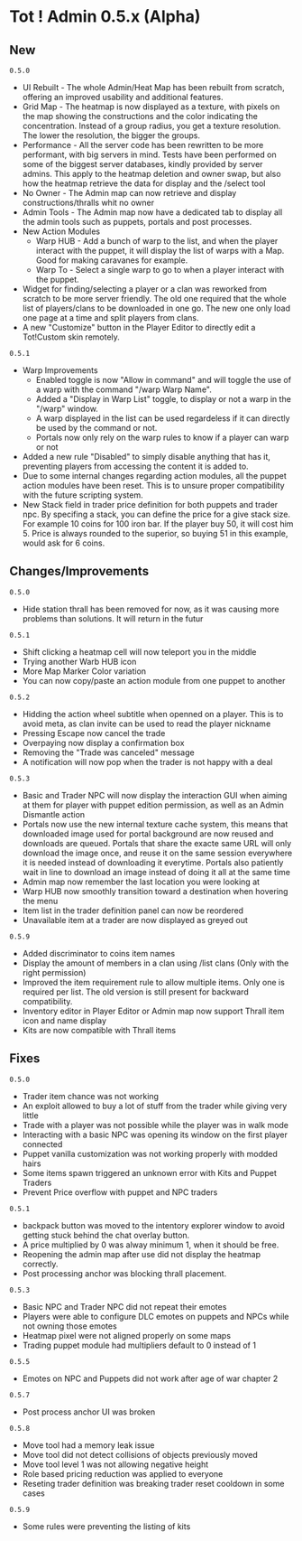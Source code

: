 # Tot ! Admin 0.5.x (Alpha)

## New
`0.5.0`
- UI Rebuilt - The whole Admin/Heat Map has been rebuilt from scratch, offering an improved usability and additional features.
- Grid Map - The heatmap is now displayed as a texture, with pixels on the map showing the constructions and the color indicating the concentration. Instead of a group radius, you get a texture resolution. The lower the resolution, the bigger the groups.
- Performance - All the server code has been rewritten to be more performant, with big servers in mind. Tests have been performed on some of the biggest server databases, kindly provided by server admins. This apply to the heatmap deletion and owner swap, but also how the heatmap retrieve the data for display and the /select tool
- No Owner - The Admin map can now retrieve and display constructions/thralls whit no owner
- Admin Tools - The Admin map now have a dedicated tab to display all the admin tools such as puppets, portals and post processes.
- New Action Modules
    - Warp HUB - Add a bunch of warp to the list, and when the player interact with the puppet, it will display the list of warps with a Map. Good for making caravanes for example.
    - Warp To - Select a single warp to go to when a player interact with the puppet.
- Widget for finding/selecting a player or a clan was reworked from scratch to be more server friendly. The old one required that the whole list of players/clans to be downloaded in one go. The new one only load one page at a time and split players from clans.
- A new "Customize" button in the Player Editor to directly edit a Tot!Custom skin remotely.

`0.5.1`
- Warp Improvements
    - Enabled toggle is now "Allow in command" and will toggle the use of a warp with the command "/warp Warp Name".
    - Added a "Display in Warp List" toggle, to display or not a warp in the "/warp" window.
    - A warp displayed in the list can be used regardeless if it can directly be used by the command or not.
    - Portals now only rely on the warp rules to know if a player can warp or not
- Added a new rule "Disabled" to simply disable anything that has it, preventing players from accessing the content it is added to.
- Due to some internal changes regarding action modules, all the puppet action modules have been reset. This is to unsure proper compatibility with the future scripting system.
- New Stack field in trader price definition for both puppets and trader npc. By specifing a stack, you can define the price for a give stack size. For example 10 coins for 100 iron bar. If the player buy 50, it will cost him 5. Price is always rounded to the superior, so buying 51 in this example, would ask for 6 coins.

## Changes/Improvements
`0.5.0`
- Hide station thrall has been removed for now, as it was causing more problems than solutions. It will return in the futur

`0.5.1`
- Shift clicking a heatmap cell will now teleport you in the middle
- Trying another Warb HUB icon
- More Map Marker Color variation
- You can now copy/paste an action module from one puppet to another

`0.5.2`
- Hidding the action wheel subtitle when openned on a player. This is to avoid meta, as clan invite can be used to read the player nickname
- Pressing Escape now cancel the trade
- Overpaying now display a confirmation box
- Removing the "Trade was canceled" message
- A notification will now pop when the trader is not happy with a deal

`0.5.3`
- Basic and Trader NPC will now display the interaction GUI when aiming at them for player with puppet edition permission, as well as an Admin Dismantle action
- Portals now use the new internal texture cache system, this means that downloaded image used for portal background are now reused and downloads are queued. Portals that share the exacte same URL will only download the image once, and reuse it on the same session everywhere it is needed instead of downloading it everytime. Portals also patiently wait in line to download an image instead of doing it all at the same time
- Admin map now remember the last location you were looking at
- Warp HUB now smoothly transition toward a destination when hovering the menu
- Item list in the trader definition panel can now be reordered
- Unavailable item at a trader are now displayed as greyed out

`0.5.9`
- Added discriminator to coins item names
- Display the amount of members in a clan using /list clans (Only with the right permission)
- Improved the item requirement rule to allow multiple items. Only one is required per list. The old version is still present for backward compatibility.
- Inventory editor in Player Editor or Admin map now support Thrall item icon and name display
- Kits are now compatible with Thrall items

## Fixes

`0.5.0`
- Trader item chance was not working
- An exploit allowed to buy a lot of stuff from the trader while giving very little
- Trade with a player was not possible while the player was in walk mode
- Interacting with a basic NPC was opening its window on the first player connected
- Puppet vanilla customization was not working properly with modded hairs
- Some items spawn triggered an unknown error with Kits and Puppet Traders
- Prevent Price overflow with puppet and NPC traders

`0.5.1`
- backpack button was moved to the intentory explorer window to avoid getting stuck behind the chat overlay button.
- A price multiplied by 0 was alway minimum 1, when it should be free.
- Reopening the admin map after use did not display the heatmap correctly.
- Post processing anchor was blocking thrall placement.

`0.5.3`
- Basic NPC and Trader NPC did not repeat their emotes
- Players were able to configure DLC emotes on puppets and NPCs while not owning those emotes
- Heatmap pixel were not aligned properly on some maps
- Trading puppet module had multipliers default to 0 instead of 1

`0.5.5`
- Emotes on NPC and Puppets did not work after age of war chapter 2

`0.5.7`
- Post process anchor UI was broken

`0.5.8`
- Move tool had a memory leak issue
- Move tool did not detect collisions of objects previously moved
- Move tool level 1 was not allowing negative height
- Role based pricing reduction was applied to everyone
- Reseting trader definition was breaking trader reset cooldown in some cases

`0.5.9`
- Some rules were preventing the listing of kits